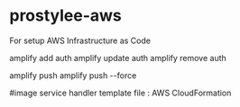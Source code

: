 # prostylee-aws
For setup AWS Infrastructure as Code


amplify add auth
amplify update auth
amplify remove auth

amplify push
amplify push --force



#image service handler
template file : AWS CloudFormation
